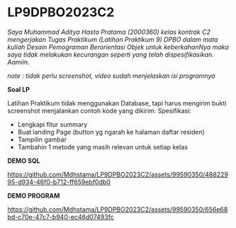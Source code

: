 # LP9DPBO2023C2

*Saya Muhammad Aditya Hasta Pratama (2000360) kelas kontrak C2 mengerjakan Tugas Praktikum (Latihan Praktikum 9) DPBO dalam mata kuliah Desain Pemograman Berorientasi Objek untuk keberkahanNya maka saya tidak melakukan kecurangan seperti yang telah dispesifikasikan. Aamiin.*

*note : tidak perlu screenshot, video sudah menjelaskan isi programnya*

**Soal LP**

Latihan Praktikum tidak menggunakan Database, tapi harus mengirim bukti screenshot menjalankan contoh kode yang dikirim.
Spesifikasi:
- Lengkapi fitur summary
- Buat landing Page (button yg ngarah ke halaman daftar residen)
- Tampilin gambar
- Tambahin 1 metode yang masih relevan untuk setiap kelas

**DEMO SQL**

https://github.com/Mdhstama/LP9DPBO2023C2/assets/99590350/48822995-d934-46f0-b712-ff659ebf0db0

**DEMO PROGRAM**

https://github.com/Mdhstama/LP9DPBO2023C2/assets/99590350/656e68bd-c70e-47c7-b940-ec46d07493fc


